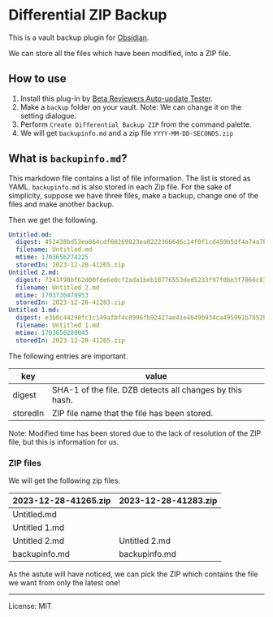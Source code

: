 # Differential ZIP Backup

This is a vault backup plugin for [Obsidian](https://obsidian.md).

We can store all the files which have been modified, into a ZIP file.

## How to use
1. Install this plug-in by [Beta Reviewers Auto-update Tester](https://github.com/TfTHacker/obsidian42-brat).
2. Make a `backup` folder on your vault.
  Note: We can change it on the setting dialogue.
3. Perform `Create Differential Backup ZIP` from the command palette.
4. We will get `backupinfo.md` and a zip file `YYYY-MM-DD-SECONDS.zip`

## What is `backupinfo.md`?

This markdown file contains a list of file information. The list is stored as YAML. `backupinfo.md` is also stored in each Zip file.
For the sake of simplicity, suppose we have three files, make a backup, change one of the files and make another backup.

Then we get the following.

```yaml
Untitled.md:
  digest: 452438bd53ea864cdf60269823ea8222366646c14f0f1cd450b5df4a74a7b19b
  filename: Untitled.md
  mtime: 1703656274225
  storedIn: 2023-12-28-41265.zip
Untitled 2.md:
  digest: 7241f90bf62d00fde6e0cf2ada1beb18776553ded5233f97f0be3f7066c83530
  filename: Untitled 2.md
  mtime: 1703730478953
  storedIn: 2023-12-28-41283.zip
Untitled 1.md:
  digest: e3b0c44298fc1c149afbf4c8996fb92427ae41e4649b934ca495991b7852b855
  filename: Untitled 1.md
  mtime: 1703656280045
  storedIn: 2023-12-28-41265.zip
```

The following entries are important.

| key      | value                                                    |
| -------- | -------------------------------------------------------- |
| digest   | SHA-1 of the file. DZB detects all changes by this hash. |
| storedIn | ZIP file name that the file has been stored.             |

Note: Modified time has been stored due to the lack of resolution of the ZIP file, but this is information for us.

### ZIP files
We will get the following zip files.

| 2023-12-28-41265.zip | 2023-12-28-41283.zip |
| -------------------- | -------------------- |
| Untitled.md          |                      |
| Untitled 1.md        |                      |
| Untitled 2.md        | Untitled 2.md        |
| backupinfo.md        | backupinfo.md        |

As the astute will have noticed, we can pick the ZIP which contains the file we want from only the latest one!

---
License: MIT
